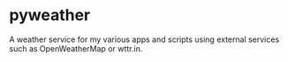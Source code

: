 # pyweather

A weather service for my various apps and scripts using external services such as OpenWeatherMap or wttr.in.

